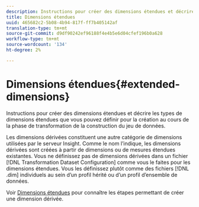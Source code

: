 ```yaml
---
description: Instructions pour créer des dimensions étendues et décrire les types de dimensions étendues que vous pouvez définir pour la création au cours de la phase de transformation de la construction du jeu de données.
title: Dimensions étendues
uuid: 465682c2-5b08-4b94-817f-ff7b405142af
translation-type: tm+mt
source-git-commit: d9df90242ef96188f4e4b5e6d04cfef196b0a628
workflow-type: tm+mt
source-wordcount: '134'
ht-degree: 2%

---
```



# Dimensions étendues{#extended-dimensions}

Instructions pour créer des dimensions étendues et décrire les types de dimensions étendues que vous pouvez définir pour la création au cours de la phase de transformation de la construction du jeu de données.

Les dimensions dérivées constituent une autre catégorie de dimensions utilisées par le serveur Insight. Comme le nom l’indique, les dimensions dérivées sont créées à partir de dimensions ou de mesures étendues existantes. Vous ne définissez pas de dimensions dérivées dans un fichier [!DNL Transformation Dataset Configuration] comme vous le faites pour les dimensions étendues. Vous les définissez plutôt comme des fichiers [!DNL .dim] individuels au sein d’un profil hérité ou d’un profil d’ensemble de données.

Voir [Dimensions étendues](https://docs.adobe.com/content/help/en/data-workbench/using/client/admin-ui/profile-mgr/c-dvrd-dim.html) pour connaître les étapes permettant de créer une dimension dérivée.
